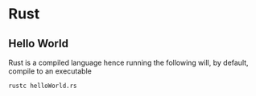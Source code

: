 # Rust

## Hello World

Rust is a compiled language hence running the following will, by default, compile to an executable

```
rustc helloWorld.rs
```
